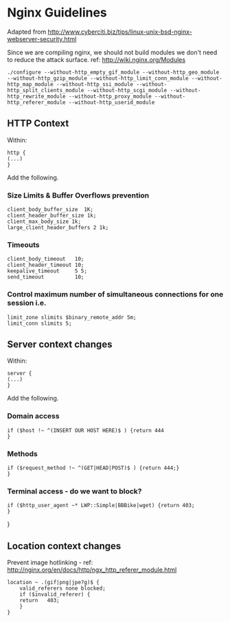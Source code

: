 
# Nginx Guidelines

Adapted from http://www.cyberciti.biz/tips/linux-unix-bsd-nginx-webserver-security.html

Since we are compiling nginx, we should not build modules we don't need to reduce the attack surface. ref: http://wiki.nginx.org/Modules 

```
./configure --without-http_empty_gif_module --without-http_geo_module --without-http_gzip_module --without-http_limit_conn_module --without-http_map_module --without-http_ssi_module --without-http_split_clients_module --without-http_scgi_module --without-http_rewrite_module --without-http_proxy_module --without-http_referer_module --without-http_userid_module
```

## HTTP Context

Within: 

	http {
	(...)
	}

Add the following.
 
### Size Limits & Buffer Overflows prevention


	client_body_buffer_size  1K;
	client_header_buffer_size 1k;
	client_max_body_size 1k;
	large_client_header_buffers 2 1k;


### Timeouts


	client_body_timeout   10;
	client_header_timeout 10;
	keepalive_timeout     5 5;
	send_timeout          10;


### Control maximum number of simultaneous connections for one session i.e.


	limit_zone slimits $binary_remote_addr 5m;
	limit_conn slimits 5;


## Server context changes

Within:


	server {
	(...)
	}


Add the following.

### Domain access

	if ($host !~ ^(INSERT OUR HOST HERE)$ ) {return 444
	}

### Methods

	if ($request_method !~ ^(GET|HEAD|POST)$ ) {return 444;}
	}

### Terminal access - do we want to block?

	if ($http_user_agent ~* LWP::Simple|BBBike|wget) {return 403;
	}
}

## Location context changes

Prevent image hotlinking - ref: http://nginx.org/en/docs/http/ngx_http_referer_module.html

	location ~ .(gif|png|jpe?g)$ {
		valid_referers none blocked; 
		if ($invalid_referer) {
		return   403;
		}
	}